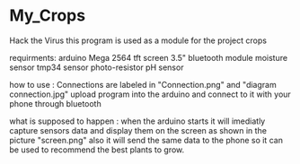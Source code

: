 # My_Crops
Hack the Virus
this program is used as a module for the project crops

requirments:
arduino Mega 2564
tft screen 3.5"
bluetooth module
moisture sensor
tmp34 sensor 
photo-resistor
pH sensor

how to use :
Connections are labeled in "Connection.png" and "diagram connection.jpg"
upload program into the arduino and connect to it with your phone through bluetooth

what is supposed to happen :
when the arduino starts it will imediatly capture sensors data and display them on the screen as shown in the picture
"screen.png" also it will send the same data to the phone so it can be used to recommend the best plants to grow.

